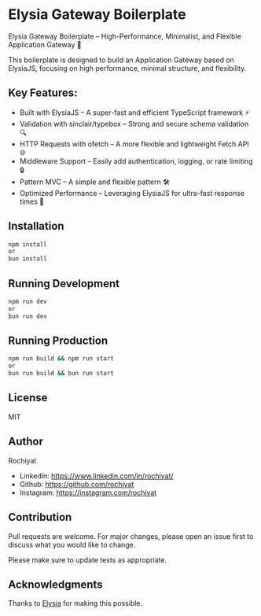 # Elysia Gateway Boilerplate
Elysia Gateway Boilerplate – High-Performance, Minimalist, and Flexible Application Gateway 🚀

This boilerplate is designed to build an Application Gateway based on ElysiaJS, focusing on high performance, minimal structure, and flexibility.

## Key Features:

- Built with ElysiaJS – A super-fast and efficient TypeScript framework ⚡
- Validation with sinclair/typebox – Strong and secure schema validation 🔍
- HTTP Requests with ofetch – A more flexible and lightweight Fetch API 🌐
- Middleware Support – Easily add authentication, logging, or rate limiting 🔒
- Pattern MVC – A simple and flexible pattern 🛠️
- Optimized Performance – Leveraging ElysiaJS for ultra-fast response times 🚀



## Installation

```bash
npm install
or
bun install
```

## Running Development

```bash
npm run dev
or
bun run dev
```

## Running Production

```bash
npm run build && npm run start
or
bun run build && bun run start
```

## License

MIT

## Author

Rochiyat

- LinkedIn: https://www.linkedin.com/in/rochiyat/ 
- Github: https://github.com/rochiyat
- Instagram: https://instagram.com/rochiyat

## Contribution

Pull requests are welcome. For major changes, please open an issue first to discuss what you would like to change.

Please make sure to update tests as appropriate.

## Acknowledgments

Thanks to [Elysia](https://elysiajs.com/) for making this possible.